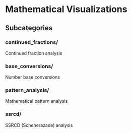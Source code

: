 # Mathematical Visualizations

## Subcategories

### continued_fractions/
Continued fraction analysis

### base_conversions/
Number base conversions

### pattern_analysis/
Mathematical pattern analysis

### ssrcd/
SSRCD (Scheherazade) analysis

